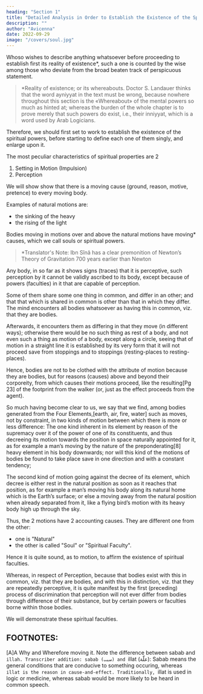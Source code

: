 ```yaml
---
heading: "Section 1"
title: "Detailed Analysis in Order to Establish the Existence of the Spiritual Faculties"
description: ""
author: "Avicenna"
date: 2022-09-29
image: "/covers/soul.jpg"
---
```




Whoso wishes to describe anything whatsoever before proceeding to establish first its reality of existence*, such a one is counted by the wise among those who deviate from the broad beaten track of perspicuous statement. 

> *Reality of existence; or its whereabouts. Doctor S. Landauer thinks that the word ayniyyat in the text must be wrong, because nowhere throughout this section is the «Whereabout» of the mental powers so much as hinted at; whereas the burden of the whole chapter is to prove merely that such powers do exist, i.e., their inniyyat, which is a word used by Arab Logicians.


Therefore, we should first set to work to establish the existence of the spiritual powers, before starting to define each one of them singly, and enlarge upon it.

The most peculiar characteristics of spiritual properties are 2

1. Setting in Motion (Impulsion)
2. Perception

We will show show that there is a moving cause (ground, reason, motive, pretence) to every moving body. 

Examples of natural motions are:
- the sinking of the heavy
- the rising of the light

Bodies moving in motions over and above the natural motions have moving* causes, which we call souls or spiritual powers.

> *Translator's Note: Ibn Sînâ has a clear premonition of Newton’s Theory of Gravitation 700 years earlier than Newton


Any body, in so far as it shows signs (traces) that it is perceptive, such perception by it cannot be validly ascribed to its body, except because of powers (faculties) in it that are capable of perception.

<!-- We now start by saying that not a shadow of doubt or perplexity hampers the mind, as to things, that  -->

Some of them share some one thing in common, and differ in an other; and that that which is shared in common is other than that in which they differ. The mind encounters all bodies whatsoever as having this in common, viz. that they are bodies.

Afterwards, it encounters them as differing in that they move (in different ways); otherwise there would be no such thing as rest of a body, and not even such a thing as motion of a body, except along a circle, seeing that of motion in a straight line it is established by its very form that it will not proceed save from stoppings and to stoppings (resting-places to resting-places). 

Hence, bodies are not to be clothed with the attribute of motion because they are bodies, but for reasons (causes) above and beyond their corporeity, from which causes their motions proceed, like the resulting[Pg 23] of the footprint from the walker (or, just as the effect proceeds from the agent).

So much having become clear to us, we say that we find, among bodies generated from the Four Elements,[earth, air, fire, water] such as moves, not by constraint, in two kinds of motion between which there is more or less difference: The one kind inherent in its element by reason of the supremacy over it of the power of one of its constituents, and thus decreeing its motion towards the position in space naturally appointed for it, as for example a man’s moving by the nature of the preponderating[8] heavy element in his body downwards; nor will this kind of the motions of bodies be found to take place save in one direction and with a constant tendency; 

The second kind of motion going against the decree of its element, which decree is either rest in the natural position as soon as it reaches that position, as for example a man’s moving his body along its natural home which is the Earth’s surface; or else a moving away from the natural position when already separated from it, like a flying bird’s motion with its heavy body high up through the sky.

Thus, the 2 motions have 2 accounting causes. They are different one from the other: 
- one is "Natural"
- the other is called "Soul" or "Spiritual Faculty". 

Hence it is quite sound, as to motion, to affirm the existence of spiritual faculties.

Whereas, in respect of Perception, because that bodies exist with this in common, viz. that they are bodies, and with this in distinction, viz. that they are repeatedly perceptive, it is quite manifest by the first (preceding) process of discrimination that perception will not ever differ from bodies through difference of their substance, but by certain powers or faculties borne within those bodies. 

We will demonstrate these spiritual faculties. <!-- have an existence: and this is what we wished to . -->


## FOOTNOTES:

[A]A Why and Wherefore moving it. Note the difference between sabab and `illah. Transcriber addition: sabab (سبب) and `illat (علّة): Sabab means the general conditions that are conducive to something occuring, whereas `illat is the reason in cause-and-effect. Traditionally, `illat is used in logic or medicine, whereas sabab would be more likely to be heard in common speech.

